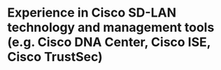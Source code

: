 # Experience in Cisco SD-LAN technology and management tools (e.g. Cisco DNA Center, Cisco ISE, Cisco TrustSec)

